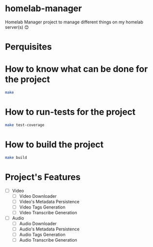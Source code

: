 # homelab-manager

Homelab Manager project to manage different things on my homelab server(s) 😊

# Perquisites

# How to know what can be done for the project

```bash
make
```

# How to run-tests for the project

```bash
make test-coverage
```

# How to build the project

```bash
make build
```

# Project's Features

- [ ] Video
  - [ ] Video Downloader
  - [ ] Video's Metadata Persistence
  - [ ] Video Tags Generation
  - [ ] Video Transcribe Generation
- [ ] Audio
  - [ ] Audio Downloader
  - [ ] Audio's Metadata Persistence
  - [ ] Audio Tags Generation
  - [ ] Audio Transcribe Generation
